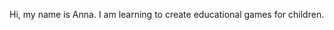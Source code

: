 Hi, my name is Anna. I am learning to create educational games for children.
<!---
Pagocmb-Anna/Pagocmb-Anna is a ✨ special ✨ repository because its `README.md` (this file) appears on your GitHub profile.
You can click the Preview link to take a look at your changes.
--->

